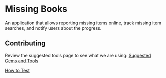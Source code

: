 
# Missing Books
An application that allows reporting missing items online, track missing item searches, and notify users about the progress.  

## Contributing
Review the suggested tools page to see what we are using: [Suggested Gems and Tools]( https://github.com/yorkulibraries/missing_books/wiki/Development:-Suggested-Gems-and-Tools)

[How to Test](https://github.com/yorkulibraries/missing_books/wiki/Testing)
